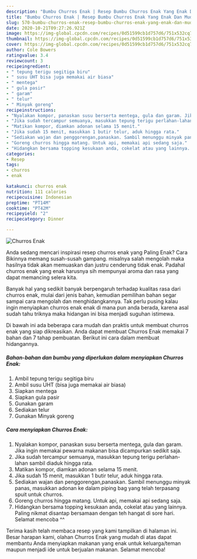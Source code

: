 ```yaml
---
description: "Bumbu Churros Enak | Resep Bumbu Churros Enak Yang Enak Dan Mudah"
title: "Bumbu Churros Enak | Resep Bumbu Churros Enak Yang Enak Dan Mudah"
slug: 570-bumbu-churros-enak-resep-bumbu-churros-enak-yang-enak-dan-mudah
date: 2020-10-21T09:27:26.921Z
image: https://img-global.cpcdn.com/recipes/0d51599cb1d757d6/751x532cq70/churros-enak-foto-resep-utama.jpg
thumbnail: https://img-global.cpcdn.com/recipes/0d51599cb1d757d6/751x532cq70/churros-enak-foto-resep-utama.jpg
cover: https://img-global.cpcdn.com/recipes/0d51599cb1d757d6/751x532cq70/churros-enak-foto-resep-utama.jpg
author: Cole Bowers
ratingvalue: 3.4
reviewcount: 3
recipeingredient:
- " tepung terigu segitiga biru"
- " susu UHT bisa juga memakai air biasa"
- " mentega"
- " gula pasir"
- " garam"
- " telur"
- " Minyak goreng"
recipeinstructions:
- "Nyalakan kompor, panaskan susu berserta mentega, gula dan garam. Jika ingin memakai pewarna makanan bisa dicampurkan sedikit saja."
- "Jika sudah tercampur semuanya, masukkan tepung terigu perlahan-lahan sambil diaduk hingga rata."
- "Matikan kompor, diamkan adonan selama 15 menit."
- "Jika sudah 15 menit, masukkan 1 butir telur, aduk hingga rata."
- "Sediakan wajan dan penggorengan,panaskan. Sambil menunggu minyak panas, masukkan adonan ke dalam piping bag yang telah terpasang spuit untuk churros."
- "Goreng churros hingga matang. Untuk api, memakai api sedang saja."
- "Hidangkan bersama topping kesukaan anda, cokelat atau yang lainnya. Paling nikmat disantap bersamaan dengan teh hangat di sore hari. Selamat mencoba ^^"
categories:
- Resep
tags:
- churros
- enak

katakunci: churros enak 
nutrition: 111 calories
recipecuisine: Indonesian
preptime: "PT14M"
cooktime: "PT42M"
recipeyield: "2"
recipecategory: Dinner

---
```



![Churros Enak](https://img-global.cpcdn.com/recipes/0d51599cb1d757d6/751x532cq70/churros-enak-foto-resep-utama.jpg)

Anda sedang mencari inspirasi resep churros enak yang Paling Enak? Cara Bikinnya memang susah-susah gampang. misalnya salah mengolah maka hasilnya tidak akan memuaskan dan justru cenderung tidak enak. Padahal churros enak yang enak harusnya sih mempunyai aroma dan rasa yang dapat memancing selera kita.



Banyak hal yang sedikit banyak berpengaruh terhadap kualitas rasa dari churros enak, mulai dari jenis bahan, kemudian pemilihan bahan segar sampai cara mengolah dan menghidangkannya. Tak perlu pusing kalau ingin menyiapkan churros enak enak di mana pun anda berada, karena asal sudah tahu triknya maka hidangan ini bisa menjadi suguhan istimewa.


Di bawah ini ada beberapa cara mudah dan praktis untuk membuat churros enak yang siap dikreasikan. Anda dapat membuat Churros Enak memakai 7 bahan dan 7 tahap pembuatan. Berikut ini cara dalam membuat hidangannya.

<!--inarticleads1-->

##### Bahan-bahan dan bumbu yang diperlukan dalam menyiapkan Churros Enak:

1. Ambil  tepung terigu segitiga biru
1. Ambil  susu UHT (bisa juga memakai air biasa)
1. Siapkan  mentega
1. Siapkan  gula pasir
1. Gunakan  garam
1. Sediakan  telur
1. Gunakan  Minyak goreng




<!--inarticleads2-->

##### Cara menyiapkan Churros Enak:

1. Nyalakan kompor, panaskan susu berserta mentega, gula dan garam. Jika ingin memakai pewarna makanan bisa dicampurkan sedikit saja.
1. Jika sudah tercampur semuanya, masukkan tepung terigu perlahan-lahan sambil diaduk hingga rata.
1. Matikan kompor, diamkan adonan selama 15 menit.
1. Jika sudah 15 menit, masukkan 1 butir telur, aduk hingga rata.
1. Sediakan wajan dan penggorengan,panaskan. Sambil menunggu minyak panas, masukkan adonan ke dalam piping bag yang telah terpasang spuit untuk churros.
1. Goreng churros hingga matang. Untuk api, memakai api sedang saja.
1. Hidangkan bersama topping kesukaan anda, cokelat atau yang lainnya. Paling nikmat disantap bersamaan dengan teh hangat di sore hari. Selamat mencoba ^^




Terima kasih telah membaca resep yang kami tampilkan di halaman ini. Besar harapan kami, olahan Churros Enak yang mudah di atas dapat membantu Anda menyiapkan makanan yang enak untuk keluarga/teman maupun menjadi ide untuk berjualan makanan. Selamat mencoba!
